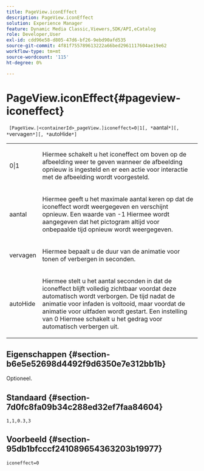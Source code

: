 ```yaml
---
title: PageView.iconEffect
description: PageView.iconEffect
solution: Experience Manager
feature: Dynamic Media Classic,Viewers,SDK/API,eCatalog
role: Developer,User
exl-id: cdd96e58-d805-47d6-bf26-9ebd90afd535
source-git-commit: 4f81f755789613222a66bed2961117604ae19e62
workflow-type: tm+mt
source-wordcount: '115'
ht-degree: 0%

---
```


# PageView.iconEffect{#pageview-iconeffect}

` [PageView.|<containerId>_pageView.]iconeffect=0|1[, *`aantal`*][, *`vervagen`*][, *`autoHide`*]`

<table id="table_DD66FFC263A34220876DD204BFE62D49"> 
 <tbody> 
  <tr> 
   <td colname="col1"> <p> <span class="codeph"> 0|1</span> </p> </td> 
   <td colname="col2"> <p> Hiermee schakelt u het <span class="codeph"> iconeffect</span> om boven op de afbeelding weer te geven wanneer de afbeelding opnieuw is ingesteld en er een actie voor interactie met de afbeelding wordt voorgesteld. </p> </td> 
  </tr> 
  <tr> 
   <td colname="col1"> <p> <span class="codeph"><span class="varname"> aantal</span></span> </p> </td> 
   <td colname="col2"> <p> Hiermee geeft u het maximale aantal keren op dat de <span class="codeph"> iconeffect</span> wordt weergegeven en verschijnt opnieuw. Een waarde van <span class="codeph"> -1</span> Hiermee wordt aangegeven dat het pictogram altijd voor onbepaalde tijd opnieuw wordt weergegeven. </p> </td> 
  </tr> 
  <tr> 
   <td colname="col1"> <p><span class="codeph"><span class="varname"> vervagen</span></span> </p> </td> 
   <td colname="col2"> <p>Hiermee bepaalt u de duur van de animatie voor tonen of verbergen in seconden. </p> </td> 
  </tr> 
  <tr> 
   <td colname="col1"> <p><span class="codeph"><span class="varname"> autoHide</span></span> </p> </td> 
   <td colname="col2"> <p>Hiermee stelt u het aantal seconden in dat de <span class="codeph"> iconeffect</span> blijft volledig zichtbaar voordat deze automatisch wordt verborgen. De tijd nadat de animatie voor infaden is voltooid, maar voordat de animatie voor uitfaden wordt gestart. Een instelling van <span class="codeph"> 0</span> Hiermee schakelt u het gedrag voor automatisch verbergen uit. </p> </td> 
  </tr> 
 </tbody> 
</table>

## Eigenschappen {#section-b6e5e52698d4492f9d6350e7e312bb1b}

Optioneel.

## Standaard {#section-7d0fc8fa09b34c288ed32ef7faa84604}

`1,1,0.3,3`

## Voorbeeld {#section-95db1bfcccf241089654363203b19977}

`iconeffect=0`
